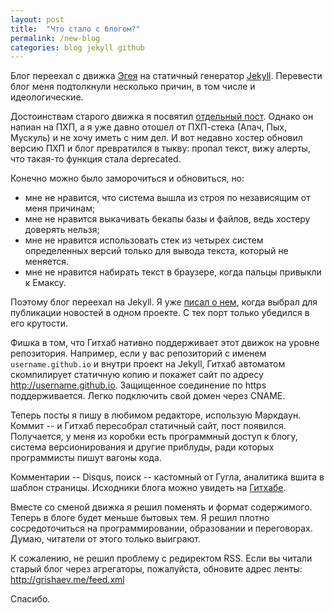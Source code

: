 ```yaml
---
layout: post
title:  "Что стало с блогом?"
permalink: /new-blog
categories: blog jekyll github
---
```


Блог переехал с движка [Эгея](http://blogengine.ru/) на статичный
генератор [Jekyll](https://jekyllrb.com/). Перевести блог меня
подтолкнули несколько причин, в том числе и идеологические.

Достоинствам старого движка я посвятил [отдельный пост](/e2). Однако
он напиан на ПХП, а я уже давно отошел от ПХП-стека (Апач, Пых,
Мускуль) и не хочу иметь с ним дел. И вот недавно хостер обновил
версию ПХП и блог превратился в тыкву: пропал текст, вижу алерты, что
такая-то функция стала deprecated.

Конечно можно было заморочиться и обновиться, но:

- мне не нравится, что система вышла из строя по независящим от меня
  причинам;
- мне не нравится выкачивать бекапы базы и файлов, ведь хостеру
  доверять нельзя;
- мне не нравится использовать стек из четырех систем определенных
  версий только для вывода текста, который не меняется.
- мне не нравится набирать текст в браузере, когда пальцы привыкли к
  Емаксу.

Поэтому блог переехал на Jekyll. Я уже [писал о нем](/jekyll), когда
выбрал для публикации новостей в одном проекте. С тех порт только
убедился в его крутости.

Фишка в том, что Гитхаб нативно поддерживает этот движок на уровне
репозитория. Например, если у вас репозиторий с именем
`username.github.io` и внутри проект на Jekyll, Гитхаб автоматом
скомпилирует статичную копию и покажет сайт по адресу
http://username.github.io. Защищенное соединение по https
поддерживается. Легко подключить свой домен через CNAME.

Теперь посты я пишу в любимом редакторе, использую Маркдаун. Коммит --
и Гитхаб пересобрал статичный сайт, пост появился. Получается, у меня
из коробки есть программный доступ к блогу, система версионирования и
другие приблуды, ради которых программисты пишут вагоны кода.

Комментарии -- Disqus, поиск -- кастомный от Гугла, аналитика вшита в
шаблон страницы. Исходники блога можно увидеть на
[Гитхабе](https://github.com/igrishaev/igrishaev.github.io).

Вместе со сменой движка я решил поменять и формат содержимого. Теперь
в блоге будет меньше бытовых тем. Я решил плотно сосредоточиться на
программировании, образовании и переговорах. Думаю, читатели от этого
только выиграют.

К сожалению, не решил проблему с редиректом RSS. Если вы читали старый
блог через агрегаторы, пожалуйста, обновите адрес ленты:
http://grishaev.me/feed.xml

Спасибо.
